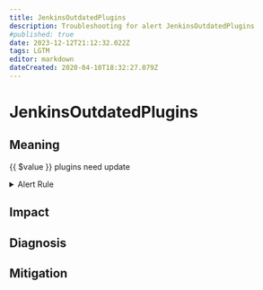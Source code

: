 ```yaml
---
title: JenkinsOutdatedPlugins
description: Troubleshooting for alert JenkinsOutdatedPlugins
#published: true
date: 2023-12-12T21:12:32.022Z
tags: LGTM
editor: markdown
dateCreated: 2020-04-10T18:32:27.079Z
---
```


# JenkinsOutdatedPlugins

## Meaning
[//]: # "Short paragraph that explains what the alert means"
{{ $value }} plugins need update

<details>
  <summary>Alert Rule</summary>

  ```yaml
alert: JenkinsOutdatedPlugins
expr: sum(jenkins_plugins_withUpdate) by (instance) > 3
for: 1d
labels:
    severity: warning
annotations:
    summary: Jenkins outdated plugins (instance {{ $labels.instance }})
    description: |-
        {{ $value }} plugins need update
          VALUE = {{ $value }}
          LABELS = {{ $labels }}
    runbook: https://github.com/srerun/prometheus-alerts/content/runbooks/JenkinsOutdatedPlugins

  ```
</details>


## Impact
[//]: # "What could / will happen if the alert is not addressed"



## Diagnosis
[//]: # "Steps to take to identify the cause of the problem"



## Mitigation
[//]: # "The steps necessary to resolve the alert"
